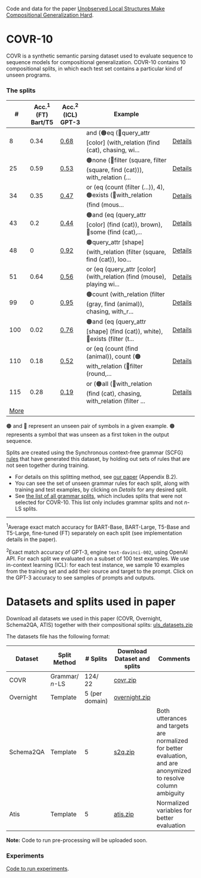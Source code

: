 Code and data for the paper [Unobserved Local Structures Make Compositional Generalization Hard](https://arxiv.org/pdf/2201.05899).

# COVR-10

COVR is a synthetic semantic parsing dataset used to evaluate sequence to sequence models for compositional generalization. COVR-10 contains 10 compositional splits, in which each test set contains a particular kind of unseen programs.

### The splits

| # | Acc.<sup>1</sup> (FT)<br>Bart/T5 | Acc.<sup>2</sup> (ICL)<br>GPT-3 | Example |  |
|-----|-----|-----|-----|-----|
| 8 | 0.34 | [0.68](covr/gpt3_experiments/8.md) | and (🟠eq (🔵query_attr [color] (with_relation (find (cat), chasing, wi... | [Details](covr/splits_details/8.md) |
| 25 | 0.59 | [0.53](covr/gpt3_experiments/25.md) | 🟠none (🔵filter (square, filter (square, find (cat))), with_relation (... | [Details](covr/splits_details/25.md) |
| 34 | 0.35 | [0.47](covr/gpt3_experiments/34.md) | or (eq (count (filter (...)), 4), 🟠exists (🔵with_relation (find (mous... | [Details](covr/splits_details/34.md) |
| 43 | 0.2 | [0.44](covr/gpt3_experiments/43.md) | 🟠and (eq (query_attr [color] (find (cat)), brown), 🔵some (find (cat),... | [Details](covr/splits_details/43.md) |
| 48 | 0 | [0.92](covr/gpt3_experiments/48.md) | 🟤query_attr [shape] (with_relation (filter (square, find (cat)), loo... | [Details](covr/splits_details/48.md) |
| 51 | 0.64 | [0.56](covr/gpt3_experiments/51.md) | or (eq (query_attr [color] (with_relation (find (mouse), playing wi... | [Details](covr/splits_details/51.md) |
| 99 | 0 | [0.95](covr/gpt3_experiments/99.md) | 🟤count (with_relation (filter (gray, find (animal)), chasing, with_r... | [Details](covr/splits_details/99.md) |
| 100 | 0.02 | [0.76](covr/gpt3_experiments/100.md) | 🟠and (eq (query_attr [shape] (find (cat)), white), 🔵exists (filter (t... | [Details](covr/splits_details/100.md) |
| 110 | 0.18 | [0.52](covr/gpt3_experiments/110.md) | or (eq (count (find (animal)), count (🟠with_relation (🔵filter (round,... | [Details](covr/splits_details/110.md) |
| 115 | 0.28 | [0.19](covr/gpt3_experiments/115.md) | or (🟠all (🔵with_relation (find (cat), chasing, with_relation (filter ... | [Details](covr/splits_details/115.md) |
| [More](covr/all_splits.md)

🟠 and 🔵 represent an unseen pair of symbols in a given example. 🟤 represents a symbol that was unseen as a first token in the output sequence.

Splits are created using the Synchronous context-free grammar (SCFG) [rules](covr/grammar.txt) that have generated this dataset, by holding
out sets of rules that are not seen together during training.

* For details on this splitting method, see [our paper](https://arxiv.org/pdf/2201.05899) (Appendix B.2).
* You can see the set of unseen grammar rules for each split, along with training and test examples, by clicking on _Details_ for any desired split.
* See [the list of all grammar splits](covr/all_splits.md), which includes splits that were not selected for COVR-10. This list only includes grammar splits and not _n_-LS splits.

-----------------
<sup>1</sup>Average exact match accuracy for BART-Base, BART-Large, T5-Base and T5-Large, fine-tuned (FT) separately on each split (see implementation details in the paper).

<sup>2</sup>Exact match accuracy of GPT-3, engine `text-davinci-002`, using OpenAI API. For each split we evaluated on a subset of 100 test examples. We use in-context learning (ICL): for each test instance, we sample 10 examples from the training set and add their source and target to the prompt. Click on the GPT-3 accuracy to see samples of prompts and outputs. 

# Datasets and splits used in paper 
Download all datasets we used in this paper (COVR, Overnight, Schema2QA, ATIS) together with their compositional splits: [uls_datasets.zip](https://www.cs.tau.ac.il/~benbogin/uls_datasets.zip)

The datasets file has the following format:

| Dataset | Split Method | # Splits | Download Dataset and splits | Comments
|---|---|---|---|---|
| COVR | Grammar/<br>_n_-LS | 124/<br>22 | [covr.zip](https://www.cs.tau.ac.il/~benbogin/covr.zip) |
| Overnight | Template | 5 (per domain) | [overnight.zip](https://www.cs.tau.ac.il/~benbogin/overnight.zip) | 
| Schema2QA | Template | 5 | [s2q.zip](https://www.cs.tau.ac.il/~benbogin/s2q.zip) | Both utterances and targets are normalized for better evaluation, and are anonymized to resolve column ambiguity
| Atis | Template | 5 | [atis.zip](https://www.cs.tau.ac.il/~benbogin/atis.zip) | Normalized variables for better evaluation

**Note:** Code to run pre-processing will be uploaded soon.

### Experiments

[Code to run experiments](experiments).